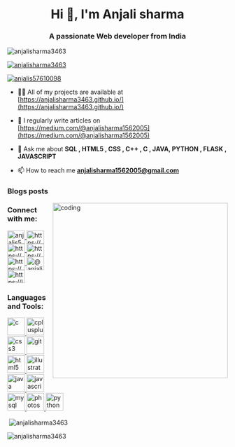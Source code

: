 <h1 align="center">Hi 👋, I'm Anjali sharma</h1>
<h3 align="center">A passionate Web developer from India</h3>

<p align="left"> <img src="https://komarev.com/ghpvc/?username=anjalisharma3463&label=Profile%20views&color=0e75b6&style=flat" alt="anjalisharma3463" /> </p>

<p align="left"> <a href="https://github.com/ryo-ma/github-profile-trophy"><img src="https://github-profile-trophy.vercel.app/?username=anjalisharma3463" alt="anjalisharma3463" /></a> </p>

<p align="left"> <a href="https://twitter.com/anjalis57610098" target="blank"><img src="https://img.shields.io/twitter/follow/anjalis57610098?logo=twitter&style=for-the-badge" alt="anjalis57610098" /></a> </p>

- 👨‍💻 All of my projects are available at [https://anjalisharma3463.github.io/](https://anjalisharma3463.github.io/)

- 📝 I regularly write articles on [https://medium.com/@anjalisharma1562005](https://medium.com/@anjalisharma1562005)

- 💬 Ask me about **SQL , HTML5 , CSS , C++ , C , JAVA, PYTHON , FLASK , JAVASCRIPT**

- 📫 How to reach me **anjalisharma1562005@gmail.com**

### Blogs posts
<!-- BLOG-POST-LIST:START -->
<!-- BLOG-POST-LIST:END -->
<img align ="right" alt="coding" width="400" src="https://steamuserimages-a.akamaihd.net/ugc/1631947648964785474/81CBA15178466DD47195A239232202E78987B714/?imw=637&imh=358&ima=fit&impolicy=Letterbox&imcolor=%23000000&letterbox=true">
<h3 align="left">Connect with me:</h3>
  <p align="left">
  <a href="https://twitter.com/anjalis57610098" target="_blank">
    <img align="center" src="https://twitter.com/anjalis57610098" alt="anjalis57610098" height="30" width="40" />
  </a>
  <a href="https://www.linkedin.com/in/anjali-sharma-760a06238/" target="_blank">
    <img align="center" src="https://linkedin.com/in/https://www.linkedin.com/in/anjali-sharma-760a06238/" alt="https://www.linkedin.com/in/anjali-sharma-760a06238/" height="30" width="40" />
  </a>
  <a href="https://stackoverflow.com/users/22125607/anjali-sharma" target="_blank">
    <img align="center" src="https://stackoverflow.com/users/https://stackoverflow.com/users/22125607/anjali-sharma" alt="https://stackoverflow.com/users/22125607/anjali-sharma" height="30" width="40" />
  </a>
  <a href="https://www.kaggle.com/anjalisharma15" target="_blank">
    <img align="center" src="https://kaggle.com/https://www.kaggle.com/anjalisharma15" alt="https://www.kaggle.com/anjalisharma15" height="30" width="40" />
  </a>
  <a href="https://www.instagram.com/coder_infinity1/" target="_blank">
    <img align="center" src="https://instagram.com/https://www.instagram.com/coder_infinity1/" alt="https://www.instagram.com/coder_infinity1/" height="30" width="40" />
  </a>
  <a href="https://medium.com/@anjalisharma1562005" target="_blank">
    <img align="center" src="https://medium.com/@anjalisharma1562005" alt="@anjalisharma1562005" height="30" width="40" />
  </a>
  <a href="https://leetcode.com/anjalisharma3463/" target="_blank">
    <img align="center" src="https://www.leetcode.com/https://leetcode.com/anjalisharma3463/" alt="https://leetcode.com/anjalisharma3463/" height="30" width="40" />
  </a>
</p>


   

<h3 align="left">Languages and Tools:</h3>
<p align="left">
  <a href="[https://www.cprogramming.com/](https://tse3.mm.bing.net/th?id=OIP.bkbn2-K7c9rMBV5dvYXDrQHaIh&pid=Api&P=0&h=220)" target="_blank" rel="noreferrer">
    <img src="https://devicons.github.io/devicon/devicon.git/icons/c/c-original.svg" alt="c" width="40" height="40"/>
  </a>
  <a href="[https://www.w3schools.com/cpp/](https://tse1.mm.bing.net/th?id=OIP.ggb-3B-8LRfbgS0lPLYNxwHaIU&pid=Api&P=0&h=220)" target="_blank" rel="noreferrer">
    <img src="https://devicons.github.io/devicon/devicon.git/icons/cplusplus/cplusplus-original.svg" alt="cplusplus" width="40" height="40"/>
  </a>
  <a href="[https://www.w3schools.com/css/](https://tse2.mm.bing.net/th?id=OIP.lxU5oKoy-oTFJR8RVVq7CQHaEW&pid=Api&P=0&h=220)" target="_blank" rel="noreferrer">
    <img src="https://devicons.github.io/devicon/devicon.git/icons/css3/css3-original.svg" alt="css3" width="40" height="40"/>
  </a>
  <a href="https://git-scm.com/" target="_blank" rel="noreferrer">
    <img src="https://www.vectorlogo.zone/logos/git-scm/git-scm-icon.svg" alt="git" width="40" height="40"/>
  </a>
  <a href="[https://www.w3.org/html/](https://tse2.mm.bing.net/th?id=OIP.sxgAuWLSIvPXh0cZ2bmQvgHaIj&pid=Api&P=0&h=220)" target="_blank" rel="noreferrer">
    <img src="https://devicons.github.io/devicon/devicon.git/icons/html5/html5-original.svg" alt="html5" width="40" height="40"/>
  </a>
  <a href="https://www.adobe.com/in/products/illustrator.html" target="_blank" rel="noreferrer">
    <img src="https://www.vectorlogo.zone/logos/adobe_illustrator/adobe_illustrator-icon.svg" alt="illustrator" width="40" height="40"/>
  </a>
  <a href="[https://www.java.com](https://tse1.mm.bing.net/th?id=OIP.PPB02Q499YYK-SeXk2iW0wHaEK&pid=Api&P=0&h=220)" target="_blank" rel="noreferrer">
    <img src="https://devicons.github.io/devicon/devicon.git/icons/java/java-original.svg" alt="java" width="40" height="40"/>
  </a>
  <a href="[https://developer.mozilla.org/en-US/docs/Web/JavaScript](https://tse4.mm.bing.net/th?id=OIP.XzKf8LSJK5Mm1InNQVUw9wHaIZ&pid=Api&P=0&h=220)" target="_blank" rel="noreferrer">
    <img src="https://devicons.github.io/devicon/devicon.git/icons/javascript/javascript-original.svg" alt="javascript" width="40" height="40"/>
  </a>
  <a href="[https://www.mysql.com/](https://tse3.mm.bing.net/th?id=OIP.NPn1Kl-7SeSbRo6GHGiVLwAAAA&pid=Api&P=0&h=220)" target="_blank" rel="noreferrer">
    <img src="https://devicons.github.io/devicon/devicon.git/icons/mysql/mysql-original.svg" alt="mysql" width="40" height="40"/>
  </a>
  <a href="[https://www.photoshop.com/en](https://tse4.mm.bing.net/th?id=OIP.F1Aavx-5ElbTGNLuLSlwLgHaHO&pid=Api&P=0&h=220)" target="_blank" rel="noreferrer">
    <img src="https://devicons.github.io/devicon/devicon.git/icons/photoshop/photoshop-line.svg" alt="photoshop" width="40" height="40"/>
  </a>
  <a href="[https://www.python.org](https://tse4.mm.bing.net/th?id=OIP.C3mFbOhS8o5T01XL0e64IAHaHa&pid=Api&P=0&h=220)" target="_blank" rel="noreferrer">
    <img src="https://devicons.github.io/devicon/devicon.git/icons/python/python-original.svg" alt="python" width="40" height="40"/>
  </a>
</p>

<p>&nbsp;<img align="center" src="https://github-readme-stats.vercel.app/api?username=anjalisharma3463&show_icons=true&locale=en&theme=tokyonight" alt="anjalisharma3463" /></p>

<p><img align="center" src="https://github-readme-streak-stats.herokuapp.com/?user=anjalisharma3463&theme=tokyonight" alt="anjalisharma3463" /></p>
